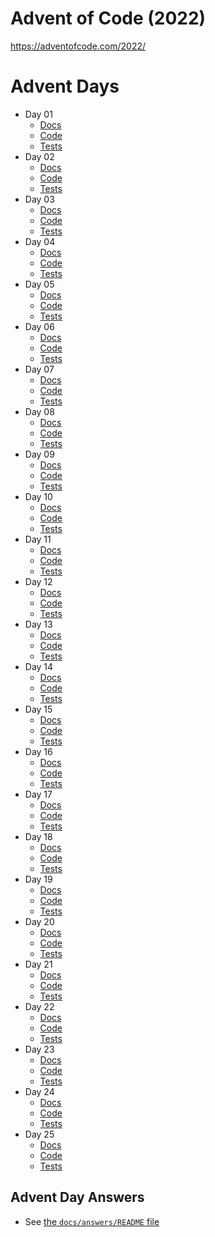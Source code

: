 # Advent of Code (2022)

https://adventofcode.com/2022/

# Advent Days

- Day 01
  - [Docs](https://github.com/urda/advent-of-code/blob/master/years/2022/docs/day_01.md)
  - [Code](https://github.com/urda/advent-of-code/tree/master/years/2022/src/advent_days/day_01)
  - [Tests](https://github.com/urda/advent-of-code/blob/master/years/2022/tests/advent_days/test_day_01.py)
- Day 02
  - [Docs](https://github.com/urda/advent-of-code/blob/master/years/2022/docs/day_02.md)
  - [Code](https://github.com/urda/advent-of-code/tree/master/years/2022/src/advent_days/day_02)
  - [Tests](https://github.com/urda/advent-of-code/blob/master/years/2022/tests/advent_days/test_day_02.py)
- Day 03
  - [Docs](https://github.com/urda/advent-of-code/blob/master/years/2022/docs/day_03.md)
  - [Code](https://github.com/urda/advent-of-code/tree/master/years/2022/src/advent_days/day_03)
  - [Tests](https://github.com/urda/advent-of-code/blob/master/years/2022/tests/advent_days/test_day_03.py)
- Day 04
  - [Docs](https://github.com/urda/advent-of-code/blob/master/years/2022/docs/day_04.md)
  - [Code](https://github.com/urda/advent-of-code/tree/master/years/2022/src/advent_days/day_04)
  - [Tests](https://github.com/urda/advent-of-code/blob/master/years/2022/tests/advent_days/test_day_04.py)
- Day 05
  - [Docs](https://github.com/urda/advent-of-code/blob/master/years/2022/docs/day_05.md)
  - [Code](https://github.com/urda/advent-of-code/tree/master/years/2022/src/advent_days/day_05)
  - [Tests](https://github.com/urda/advent-of-code/blob/master/years/2022/tests/advent_days/test_day_05.py)
- Day 06
  - [Docs](https://github.com/urda/advent-of-code/blob/master/years/2022/docs/day_06.md)
  - [Code](https://github.com/urda/advent-of-code/tree/master/years/2022/src/advent_days/day_06)
  - [Tests](https://github.com/urda/advent-of-code/blob/master/years/2022/tests/advent_days/test_day_06.py)
- Day 07
  - [Docs](https://github.com/urda/advent-of-code/blob/master/years/2022/docs/day_07.md)
  - [Code](https://github.com/urda/advent-of-code/tree/master/years/2022/src/advent_days/day_07)
  - [Tests](https://github.com/urda/advent-of-code/blob/master/years/2022/tests/advent_days/test_day_07.py)
- Day 08
  - [Docs](https://github.com/urda/advent-of-code/blob/master/years/2022/docs/day_08.md)
  - [Code](https://github.com/urda/advent-of-code/tree/master/years/2022/src/advent_days/day_08)
  - [Tests](https://github.com/urda/advent-of-code/blob/master/years/2022/tests/advent_days/test_day_08.py)
- Day 09
  - [Docs](https://github.com/urda/advent-of-code/blob/master/years/2022/docs/day_09.md)
  - [Code](https://github.com/urda/advent-of-code/tree/master/years/2022/src/advent_days/day_09)
  - [Tests](https://github.com/urda/advent-of-code/blob/master/years/2022/tests/advent_days/test_day_09.py)
- Day 10
  - [Docs](https://github.com/urda/advent-of-code/blob/master/years/2022/docs/day_10.md)
  - [Code](https://github.com/urda/advent-of-code/tree/master/years/2022/src/advent_days/day_10)
  - [Tests](https://github.com/urda/advent-of-code/blob/master/years/2022/tests/advent_days/test_day_10.py)
- Day 11
  - [Docs](https://github.com/urda/advent-of-code/blob/master/years/2022/docs/day_11.md)
  - [Code](https://github.com/urda/advent-of-code/tree/master/years/2022/src/advent_days/day_11)
  - [Tests](https://github.com/urda/advent-of-code/blob/master/years/2022/tests/advent_days/test_day_11.py)
- Day 12
  - [Docs](https://github.com/urda/advent-of-code/blob/master/years/2022/docs/day_12.md)
  - [Code](https://github.com/urda/advent-of-code/tree/master/years/2022/src/advent_days/day_12)
  - [Tests](https://github.com/urda/advent-of-code/blob/master/years/2022/tests/advent_days/test_day_12.py)
- Day 13
  - [Docs](https://github.com/urda/advent-of-code/blob/master/years/2022/docs/day_13.md)
  - [Code](https://github.com/urda/advent-of-code/tree/master/years/2022/src/advent_days/day_13)
  - [Tests](https://github.com/urda/advent-of-code/blob/master/years/2022/tests/advent_days/test_day_13.py)
- Day 14
  - [Docs](https://github.com/urda/advent-of-code/blob/master/years/2022/docs/day_14.md)
  - [Code](https://github.com/urda/advent-of-code/tree/master/years/2022/src/advent_days/day_14)
  - [Tests](https://github.com/urda/advent-of-code/blob/master/years/2022/tests/advent_days/test_day_14.py)
- Day 15
  - [Docs](https://github.com/urda/advent-of-code/blob/master/years/2022/docs/day_15.md)
  - [Code](https://github.com/urda/advent-of-code/tree/master/years/2022/src/advent_days/day_15)
  - [Tests](https://github.com/urda/advent-of-code/blob/master/years/2022/tests/advent_days/test_day_15.py)
- Day 16
  - [Docs](https://github.com/urda/advent-of-code/blob/master/years/2022/docs/day_16.md)
  - [Code](https://github.com/urda/advent-of-code/tree/master/years/2022/src/advent_days/day_16)
  - [Tests](https://github.com/urda/advent-of-code/blob/master/years/2022/tests/advent_days/test_day_16.py)
- Day 17
  - [Docs](https://github.com/urda/advent-of-code/blob/master/years/2022/docs/day_17.md)
  - [Code](https://github.com/urda/advent-of-code/tree/master/years/2022/src/advent_days/day_17)
  - [Tests](https://github.com/urda/advent-of-code/blob/master/years/2022/tests/advent_days/test_day_17.py)
- Day 18
  - [Docs](https://github.com/urda/advent-of-code/blob/master/years/2022/docs/day_18.md)
  - [Code](https://github.com/urda/advent-of-code/tree/master/years/2022/src/advent_days/day_18)
  - [Tests](https://github.com/urda/advent-of-code/blob/master/years/2022/tests/advent_days/test_day_18.py)
- Day 19
  - [Docs](https://github.com/urda/advent-of-code/blob/master/years/2022/docs/day_19.md)
  - [Code](https://github.com/urda/advent-of-code/tree/master/years/2022/src/advent_days/day_19)
  - [Tests](https://github.com/urda/advent-of-code/blob/master/years/2022/tests/advent_days/test_day_19.py)
- Day 20
  - [Docs](https://github.com/urda/advent-of-code/blob/master/years/2022/docs/day_20.md)
  - [Code](https://github.com/urda/advent-of-code/tree/master/years/2022/src/advent_days/day_20)
  - [Tests](https://github.com/urda/advent-of-code/blob/master/years/2022/tests/advent_days/test_day_20.py)
- Day 21
  - [Docs](https://github.com/urda/advent-of-code/blob/master/years/2022/docs/day_21.md)
  - [Code](https://github.com/urda/advent-of-code/tree/master/years/2022/src/advent_days/day_21)
  - [Tests](https://github.com/urda/advent-of-code/blob/master/years/2022/tests/advent_days/test_day_21.py)
- Day 22
  - [Docs](https://github.com/urda/advent-of-code/blob/master/years/2022/docs/day_22.md)
  - [Code](https://github.com/urda/advent-of-code/tree/master/years/2022/src/advent_days/day_22)
  - [Tests](https://github.com/urda/advent-of-code/blob/master/years/2022/tests/advent_days/test_day_22.py)
- Day 23
  - [Docs](https://github.com/urda/advent-of-code/blob/master/years/2022/docs/day_23.md)
  - [Code](https://github.com/urda/advent-of-code/tree/master/years/2022/src/advent_days/day_23)
  - [Tests](https://github.com/urda/advent-of-code/blob/master/years/2022/tests/advent_days/test_day_23.py)
- Day 24
  - [Docs](https://github.com/urda/advent-of-code/blob/master/years/2022/docs/day_24.md)
  - [Code](https://github.com/urda/advent-of-code/tree/master/years/2022/src/advent_days/day_24)
  - [Tests](https://github.com/urda/advent-of-code/blob/master/years/2022/tests/advent_days/test_day_24.py)
- Day 25
  - [Docs](https://github.com/urda/advent-of-code/blob/master/years/2022/docs/day_25.md)
  - [Code](https://github.com/urda/advent-of-code/tree/master/years/2022/src/advent_days/day_25)
  - [Tests](https://github.com/urda/advent-of-code/blob/master/years/2022/tests/advent_days/test_day_25.py)

## Advent Day Answers

- See [the `docs/answers/README` file](https://github.com/urda/advent-of-code/blob/master/years/2022/docs/answers/README.md)
